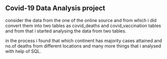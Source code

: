 ## Covid-19 Data Analysis project 

consider the data from the one of the online source and from which i did convert them into two tables as 
covid_deaths and covid_vaccination tables and from that i started analysing the data from two tables.

in the process i found that which continent has majority cases attained and no.of deaths from different locations and 
many more things that i analysed with help of SQL.
